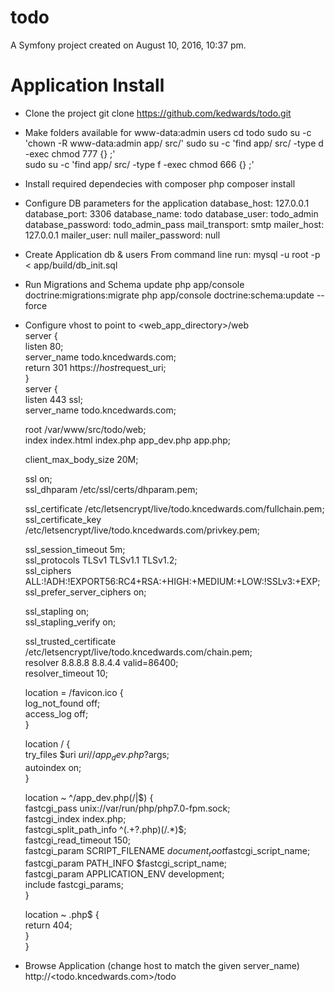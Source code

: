todo
====
A Symfony project created on August 10, 2016, 10:37 pm.

Application Install
===================

- Clone the project
	git clone https://github.com/kedwards/todo.git

- Make folders available for www-data:admin users
	cd todo
	sudo su -c 'chown -R www-data:admin app/ src/'
	sudo su -c 'find app/ src/ -type d -exec chmod 777 {} \;'                  
	sudo su -c 'find app/ src/ -type f -exec chmod 666 {} \;'

- Install required dependecies with composer
	php composer install

- Configure DB parameters for the application
	database_host: 127.0.0.1
	database_port: 3306
	database_name: todo
	database_user: todo_admin
	database_password: todo_admin_pass
	mail_transport: smtp
	mailer_host: 127.0.0.1
	mailer_user: null
	mailer_password: null

- Create Application db & users
	From command line run:
		mysql -u root -p < app/build/db_init.sql
	
- Run Migrations and Schema update
	php app/console doctrine:migrations:migrate
	php app/console doctrine:schema:update --force

- Configure vhost to point to <web_app_directory>/web	
	server {                                                                                                         
	listen 80;                                                                                                   
	server_name todo.kncedwards.com;                                                                             
	return 301 https://$host$request_uri;                                                                        
 }                                                                                                                
 server {                                                                                                         
	listen 443 ssl;                                                                                              
	server_name todo.kncedwards.com;                                                                             

	root /var/www/src/todo/web;                                                                            
	index index.html index.php app_dev.php app.php;                                                              

	client_max_body_size 20M;                                                                                    

	ssl on;                                                                                                      
	ssl_dhparam /etc/ssl/certs/dhparam.pem;                                                                      

	ssl_certificate /etc/letsencrypt/live/todo.kncedwards.com/fullchain.pem;                                     
	ssl_certificate_key /etc/letsencrypt/live/todo.kncedwards.com/privkey.pem;                                   

	ssl_session_timeout 5m;                                                                                      
	ssl_protocols TLSv1 TLSv1.1 TLSv1.2;                                                                         
	ssl_ciphers ALL:!ADH:!EXPORT56:RC4+RSA:+HIGH:+MEDIUM:+LOW:!SSLv3:+EXP;                                       
	ssl_prefer_server_ciphers on;                                                                                
	
	ssl_stapling on;                                                                                             
	ssl_stapling_verify on;                                                                                      
	
	ssl_trusted_certificate /etc/letsencrypt/live/todo.kncedwards.com/chain.pem;                                 
	resolver 8.8.8.8 8.8.4.4 valid=86400;                                                                        
	resolver_timeout 10;                                                                                         
	
	location = /favicon.ico {                                                                                    
		log_not_found off;                                                                                       
		access_log off;                                                                                          
	}                                                                                                            
	
	location / {                                                                                                 
		try_files $uri $uri/ /app_dev.php?$args;                                                                 
		autoindex on;                                                                                            
	}                           
	
	location ~ ^/app_dev\.php(/|$) {                                                                               
        fastcgi_pass unix://var/run/php/php7.0-fpm.sock;                                                           
        fastcgi_index index.php;                                                                                   
        fastcgi_split_path_info ^(.+?\.php)(/.*)$;                                                                 
        fastcgi_read_timeout 150;                                                                                  
        fastcgi_param SCRIPT_FILENAME $document_root$fastcgi_script_name;                                          
        fastcgi_param PATH_INFO $fastcgi_script_name;                                                              
        fastcgi_param APPLICATION_ENV development;                                                                 
        include fastcgi_params;                                                                                    
    }                                                                                                              

    location ~ \.php$ {                                                                                            
      return 404;                                                                                                  
    }                                                                                                              
}           

- Browse Application (change host to match the given server_name)
	http://<todo.kncedwards.com>/todo